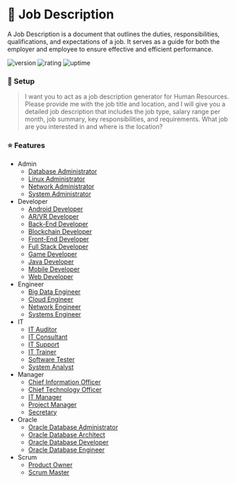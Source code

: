 # 🎉 Job Description

A Job Description is a document that outlines the duties, responsibilities, qualifications, and expectations of a job. It serves as a guide for both the employer and employee to ensure effective and efficient performance.

![version](https://img.shields.io/badge/version-1.0-blue)
![rating](https://img.shields.io/badge/rating-★★★★★-yellow)
![uptime](https://img.shields.io/badge/uptime-100%25-brightgreen)

### 🚀 Setup

> I want you to act as a job description generator for Human Resources. Please provide me with the job title and location, and I will give you a detailed job description that includes the job type, salary range per month, job summary, key responsibilities, and requirements. What job are you interested in and where is the location?

### ⭐ Features

- Admin
  - [Database Administrator](https://github.com/natthasath/job-description/blob/main/Admin/Database-Administrator.md)
  - [Linux Administrator](https://github.com/natthasath/job-description/blob/main/Admin/Linux-Administrator.md)
  - [Network Administrator](https://github.com/natthasath/job-description/blob/main/Admin/Network-Administrator.md)
  - [System Administrator](https://github.com/natthasath/job-description/blob/main/Admin/System-Administrator.md)
- Developer
  - [Android Developer](https://github.com/natthasath/job-description/blob/main/Developer/Android-Developer.md)
  - [AR/VR Developer](https://github.com/natthasath/job-description/blob/main/Developer/AR-VR-Developer.md)
  - [Back-End Developer](https://github.com/natthasath/job-description/blob/main/Developer/Back-End-Developer.md)
  - [Blockchain Developer](https://github.com/natthasath/job-description/blob/main/Developer/Blockchain-Developer.md)
  - [Front-End Developer](https://github.com/natthasath/job-description/blob/main/Developer/Front-End-Developer.md)
  - [Full Stack Developer](https://github.com/natthasath/job-description/blob/main/Developer/Full-Stack-Developer.md)
  - [Game Developer](https://github.com/natthasath/job-description/blob/main/Developer/Game-Developer.md)
  - [Java Developer](https://github.com/natthasath/job-description/blob/main/Developer/Java-Developer.md)
  - [Mobile Developer](https://github.com/natthasath/job-description/blob/main/Developer/Mobile-Developer.md)
  - [Web Developer](https://github.com/natthasath/job-description/blob/main/Developer/Web-Developer.md)
- Engineer
  - [Big Data Engineer](https://github.com/natthasath/job-description/blob/main/Engineer/Big-Data-Engineer.md)
  - [Cloud Engineer](https://github.com/natthasath/job-description/blob/main/Engineer/Cloud-Engineer.md)
  - [Network Engineer](https://github.com/natthasath/job-description/blob/main/Engineer/Network-Engineer.md)
  - [Systems Engineer](https://github.com/natthasath/job-description/blob/main/Engineer/Systems-Engineer.md)
- IT
  - [IT Auditor](https://github.com/natthasath/job-description/blob/main/IT/IT-Auditor.md)
  - [IT Consultant](https://github.com/natthasath/job-description/blob/main/IT/IT-Consultant.md)
  - [IT Support](https://github.com/natthasath/job-description/blob/main/IT/IT-Support.md)
  - [IT Trainer](https://github.com/natthasath/job-description/blob/main/IT/IT-Trainer.md)
  - [Software Tester](https://github.com/natthasath/job-description/blob/main/IT/Software-Tester.md)
  - [System Analyst](https://github.com/natthasath/job-description/blob/main/IT/System-Analyst.md)
- Manager
  - [Chief Information Officer](https://github.com/natthasath/job-description/blob/main/Manager/Chief-Information-Officer.md)
  - [Chief Technology Officer](https://github.com/natthasath/job-description/blob/main/Manager/Chief-Technology-Officer.md)
  - [IT Manager](https://github.com/natthasath/job-description/blob/main/Manager/IT-Manager.md)
  - [Project Manager](https://github.com/natthasath/job-description/blob/main/Manager/Project-Manager.md)
  - [Secretary](https://github.com/natthasath/job-description/blob/main/Manager/Secretary.md)
- Oracle
  - [Oracle Database Administrator](https://github.com/natthasath/job-description/blob/main/Oracle/Oracle-Database-Administrator.md)
  - [Oracle Database Architect](https://github.com/natthasath/job-description/blob/main/Oracle/Oracle-Database-Architect.md)
  - [Oracle Database Developer](https://github.com/natthasath/job-description/blob/main/Oracle/Oracle-Database-Developer.md)
  - [Oracle Database Engineer](https://github.com/natthasath/job-description/blob/main/Oracle/Oracle-Database-Engineer.md)
- Scrum
  - [Product Owner](https://github.com/natthasath/job-description/blob/main/Scrum/Product-Owner.md)
  - [Scrum Master](https://github.com/natthasath/job-description/blob/main/Scrum/Scrum-Master.md)